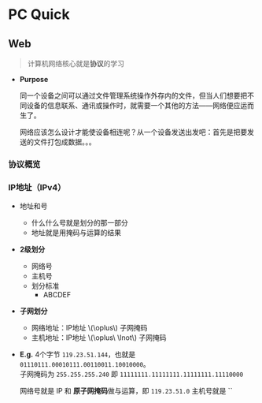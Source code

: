 # PC Quick

## Web

> 计算机网络核心就是**协议**的学习

- **Purpose**
  
  同一个设备之间可以通过文件管理系统操作外存内的文件，但当人们想要把不同设备的信息联系、通讯或操作时，就需要一个其他的方法——网络便应运而生了。

  网络应该怎么设计才能使设备相连呢？从一个设备发送出发吧：首先是把要发送的文件打包成数据。。。

### 协议概览

<!-- ![Alt text](pc_web.png) -->

### IP地址（IPv4）

- 地址和号
  - 什么什么号就是划分的那一部分
  - 地址就是用掩码与运算的结果

- **2级划分**
  - 网络号
  - 主机号
  - 划分标准
    - ABCDEF

- **子网划分**
  - 网络地址：IP地址 \\(\oplus\\) 子网掩码
  - 主机地址：IP地址 \\(\oplus\ \lnot\\) 子网掩码
  
- **E.g.**
  4个字节 `119.23.51.144`，也就是 `01110111.00010111.00110011.10010000`。\
  子网掩码为 `255.255.255.240` 即 `11111111.11111111.11111111.11110000`
  
  网络号就是 IP 和 **原子网掩码**做与运算，即 `119.23.51.0`
  主机号就是 ``
